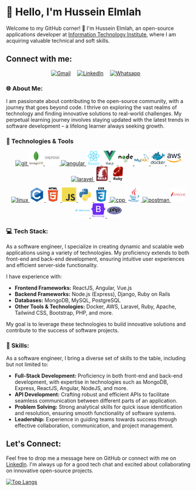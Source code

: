 # 👋 Hello, I'm Hussein Elmlah

Welcome to my GitHub corner! 🚀 I'm Hussein Elmlah, an open-source applications developer at [Information Technology Institute](https://iti.gov.eg/iti/home), where I am acquiring valuable technical and soft skills.

## Connect with me:

<div align="center">
  <a href="mailto:hussein.elmlah7@gmail.com"><img img src="https://img.shields.io/badge/Gmail-%23EA4335.svg?style=plastic&logo=gmail&logoColor=white" alt="Gmail"/></a>&emsp;
  <a href="https://www.linkedin.com/in/hussein-elmlah/"><img src="https://img.shields.io/badge/Linkedin-%230A66C2.svg?style=plastic&logo=linkedin&logoColor=white" alt="LinkedIn"/></a>&emsp;
  <a href="https://wa.me/0201019747437"><img src="https://img.shields.io/badge/Whatsapp-%2325D366.svg?style=plastic&logo=whatsapp&logoColor=white" alt="Whatsapp"/></a>&emsp;
<!--   <a href="https://www.hackerrank.com/profile/husseinelmlah11"><img src="https://img.shields.io/badge/-Hackerrank-2EC866?style=plastic&logo=HackerRank&logoColor=white" alt="hackerrank"/></a> -->
</div>

### 🌐 About Me:

I am passionate about contributing to the open-source community, with a journey that goes beyond code.
I thrive on exploring the vast realms of technology and finding innovative solutions to real-world challenges. My perpetual learning journey involves staying updated with the latest trends in software development – a lifelong learner always seeking growth.

### 🔧 Technologies & Tools

<p align="center">
  <a href="https://git-scm.com/" target="_blank" rel="noreferrer">
    <img src="https://www.vectorlogo.zone/logos/git-scm/git-scm-icon.svg" alt="git" width="40" height="40"/>
  </a>
  <a href="https://www.mongodb.com/" target="_blank" rel="noreferrer">
    <img src="https://raw.githubusercontent.com/devicons/devicon/master/icons/mongodb/mongodb-original-wordmark.svg" alt="mongodb" width="40" height="40"/>
  </a>
  <a href="https://expressjs.com" target="_blank" rel="noreferrer">
    <img src="https://raw.githubusercontent.com/devicons/devicon/master/icons/express/express-original-wordmark.svg" alt="express" width="40" height="40"/>
  </a>
  <a href="https://angular.io" target="_blank" rel="noreferrer">
    <img src="https://angular.io/assets/images/logos/angular/angular.svg" alt="angular" width="40" height="40"/>
  </a>
  </a>
  <a href="https://reactjs.org/" target="_blank" rel="noreferrer">
    <img src="https://raw.githubusercontent.com/devicons/devicon/master/icons/react/react-original-wordmark.svg" alt="react" width="40" height="40"/>
  </a>
  <a href="https://vuejs.org/" target="_blank" rel="noreferrer">
    <img src="https://raw.githubusercontent.com/devicons/devicon/master/icons/vuejs/vuejs-original-wordmark.svg" alt="vuejs" width="40" height="40"/>
  </a>
  <a href="https://nodejs.org" target="_blank" rel="noreferrer">
    <img src="https://raw.githubusercontent.com/devicons/devicon/master/icons/nodejs/nodejs-original-wordmark.svg" alt="nodejs" width="40" height="40"/>
  </a>
  <a href="https://www.mysql.com/" target="_blank" rel="noreferrer">
    <img src="https://raw.githubusercontent.com/devicons/devicon/master/icons/mysql/mysql-original-wordmark.svg" alt="mysql" width="40" height="40"/>
  </a>
  <a href="https://www.docker.com/" target="_blank" rel="noreferrer">
    <img src="https://raw.githubusercontent.com/devicons/devicon/master/icons/docker/docker-original-wordmark.svg" alt="docker" width="40" height="40"/>
  </a>
  <a href="https://aws.amazon.com/" target="_blank" rel="noreferrer">
    <img src="https://raw.githubusercontent.com/devicons/devicon/master/icons/amazonwebservices/amazonwebservices-original-wordmark.svg" alt="aws" width="40" height="40"/>
  </a>
  <a href="https://laravel.com/" target="_blank" rel="noreferrer">
    <img src="https://www.vectorlogo.zone/logos/laravel/laravel-icon.svg" alt="laravel" width="40" height="40"/>
  </a>
  <a href="https://rubyonrails.org/" target="_blank" rel="noreferrer">
    <img src="https://raw.githubusercontent.com/devicons/devicon/master/icons/rails/rails-original-wordmark.svg" alt="rails" width="40" height="40"/>
  </a>
  <a href="https://www.ruby-lang.org/en/" target="_blank" rel="noreferrer">
    <img src="https://raw.githubusercontent.com/devicons/devicon/master/icons/ruby/ruby-original-wordmark.svg" alt="ruby" width="40" height="40"/>
  </a>
</p>


<p align="center">
  <a href="https://github.com/marwin1991/profile-technology-icons/assets/76662862/2481dc48-be6b-4ebb-9e8c-3b957efe69fa" target="_blank" rel="noreferrer">
    <img src="https://github.com/marwin1991/profile-technology-icons/assets/76662862/2481dc48-be6b-4ebb-9e8c-3b957efe69fa" alt="linux" width="40" height="40"/>
  </a>
  <a href="https://www.cprogramming.com/" target="_blank" rel="noreferrer">
    <img src="https://raw.githubusercontent.com/devicons/devicon/master/icons/c/c-original.svg" alt="c" width="40" height="40"/>
  </a>
  <a href="https://www.w3.org/html/" target="_blank" rel="noreferrer">
    <img src="https://raw.githubusercontent.com/devicons/devicon/master/icons/html5/html5-original-wordmark.svg" alt="html5" width="40" height="40"/>
  </a>
  <a href="https://developer.mozilla.org/en-US/docs/Web/JavaScript" target="_blank" rel="noreferrer">
    <img src="https://raw.githubusercontent.com/devicons/devicon/master/icons/javascript/javascript-original.svg" alt="javascript" width="40" height="40"/>
  </a>
  <a href="https://www.python.org" target="_blank" rel="noreferrer">
    <img src="https://raw.githubusercontent.com/devicons/devicon/master/icons/python/python-original.svg" alt="python" width="40" height="40"/>
  </a>
  <a href="https://www.w3schools.com/css/" target="_blank" rel="noreferrer">
    <img src="https://raw.githubusercontent.com/devicons/devicon/master/icons/css3/css3-original-wordmark.svg" alt="css3" width="40" height="40"/>
  </a>
  <a href="https://www.geeksforgeeks.org/c-plus-plus/" target="_blank" rel="noreferrer">
    <img src="https://cdn.worldvectorlogo.com/logos/c.svg" alt="cpp" width="40" height="40"/>
  </a>
  <a href="https://www.java.com" target="_blank" rel="noreferrer">
    <img src="https://raw.githubusercontent.com/devicons/devicon/master/icons/java/java-original.svg" alt="java" width="40" height="40"/>
  </a>
  <a href="https://postman.com" target="_blank" rel="noreferrer">
    <img src="https://www.vectorlogo.zone/logos/getpostman/getpostman-icon.svg" alt="postman" width="40" height="40"/>
  </a>
  <a href="https://httpd.apache.org/" target="_blank" rel="noreferrer">
    <img src="https://raw.githubusercontent.com/devicons/devicon/master/icons/apache/apache-original-wordmark.svg" alt="apache" width="40" height="40"/>
  </a>
  <a href="https://tailwindcss.com/" target="_blank" rel="noreferrer">
    <img src="https://raw.githubusercontent.com/devicons/devicon/master/icons/tailwindcss/tailwindcss-plain-wordmark.svg" alt="tailwindcss" width="40" height="40"/>
  </a>
  <a href="https://getbootstrap.com/" target="_blank" rel="noreferrer">
    <img src="https://raw.githubusercontent.com/devicons/devicon/master/icons/bootstrap/bootstrap-plain-wordmark.svg" alt="bootstrap" width="40" height="40"/>
  </a>
  <a href="https://www.php.net/" target="_blank" rel="noreferrer">
    <img src="https://raw.githubusercontent.com/devicons/devicon/master/icons/php/php-original.svg" alt="php" width="40" height="40"/>
  </a>
</p>

### 💻 Tech Stack:

As a software engineer, I specialize in creating dynamic and scalable web applications using a variety of technologies. My proficiency extends to both front-end and back-end development, ensuring intuitive user experiences and efficient server-side functionality.

I have experience with:
- **Frontend Frameworks:** ReactJS, Angular, Vue.js
- **Backend Frameworks:** Node.js (Express), Django, Ruby on Rails
- **Databases:** MongoDB, MySQL, PostgreSQL
- **Other Tools & Technologies:** Docker, AWS, Laravel, Ruby, Apache, Tailwind CSS, Bootstrap, PHP, and more.

My goal is to leverage these technologies to build innovative solutions and contribute to the success of software projects.


### 🔧 Skills:

As a software engineer, I bring a diverse set of skills to the table, including but not limited to:

- **Full-Stack Development:** Proficiency in both front-end and back-end development, with expertise in technologies such as MongoDB, Express, ReactJS, Angular, NodeJS, and more.
- **API Development:** Crafting robust and efficient APIs to facilitate seamless communication between different parts of an application.
- **Problem Solving:** Strong analytical skills for quick issue identification and resolution, ensuring smooth functionality of software systems.
- **Leadership:** Experience in guiding teams towards success through effective collaboration, communication, and project management.

## Let's Connect:

Feel free to drop me a message here on GitHub or connect with me on [LinkedIn](https://www.linkedin.com/in/hussein-elmlah). I'm always up for a good tech chat and excited about collaborating on innovative open-source projects.
<div style="display: flex; flex-wrap:no-wrap; align-items: center; justify-content: space-between;">
    <a align="left" href="https://github.com/hussein-elmlah">
      <img src="https://github-readme-stats.vercel.app/api/top-langs/?username=anuraghazra&size_weight=0.5&count_weight=0.5&layout=compact&hide=Astro,GLSL" alt="Top Langs">
    </a>
</div>
